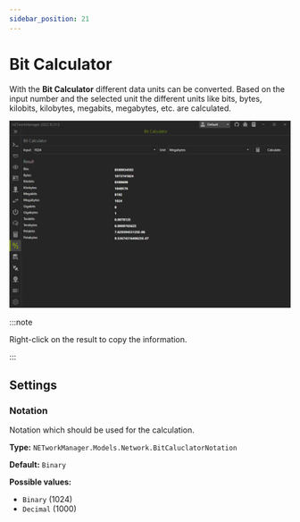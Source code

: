 ```yaml
---
sidebar_position: 21
---
```


# Bit Calculator

With the **Bit Calculator** different data units can be converted. Based on the input number and the selected unit the different units like bits, bytes, kilobits, kilobytes, megabits, megabytes, etc. are calculated.

![Bit Calculator](../img/bit-calculator.png)

:::note

Right-click on the result to copy the information.

:::

## Settings

### Notation

Notation which should be used for the calculation.

**Type:** `NETworkManager.Models.Network.BitCaluclatorNotation`

**Default:** `Binary`

**Possible values:**

- `Binary` (1024)
- `Decimal` (1000)
